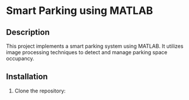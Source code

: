# Smart Parking using MATLAB

## Description
This project implements a smart parking system using MATLAB. It utilizes image processing techniques to detect and manage parking space occupancy.

## Installation
1. Clone the repository:
